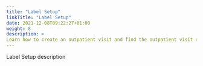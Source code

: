 ```yaml
---
title: "Label Setup"
linkTitle: "Label Setup"
date: 2021-12-08T09:22:27+01:00
weight: 8
description: >
Learn how to create an outpatient visit and find the outpatient visit created previously
---
```


Label Setup description
